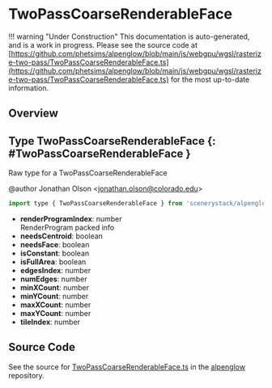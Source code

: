 # TwoPassCoarseRenderableFace

!!! warning "Under Construction"
    This documentation is auto-generated, and is a work in progress. Please see the source code at
    [https://github.com/phetsims/alpenglow/blob/main/js/webgpu/wgsl/rasterize-two-pass/TwoPassCoarseRenderableFace.ts](https://github.com/phetsims/alpenglow/blob/main/js/webgpu/wgsl/rasterize-two-pass/TwoPassCoarseRenderableFace.ts) for the most up-to-date information.

## Overview



## Type TwoPassCoarseRenderableFace {: #TwoPassCoarseRenderableFace }


Raw type for a TwoPassCoarseRenderableFace

@author Jonathan Olson &lt;jonathan.olson@colorado.edu&gt;

```js
import type { TwoPassCoarseRenderableFace } from 'scenerystack/alpenglow';
```


- **renderProgramIndex**: <span style="color: hsla(calc(var(--md-hue) + 180deg),80%,40%,1);">number</span>
<br>  RenderProgram packed info
- **needsCentroid**: <span style="color: hsla(calc(var(--md-hue) + 180deg),80%,40%,1);">boolean</span>
- **needsFace**: <span style="color: hsla(calc(var(--md-hue) + 180deg),80%,40%,1);">boolean</span>
- **isConstant**: <span style="color: hsla(calc(var(--md-hue) + 180deg),80%,40%,1);">boolean</span>
- **isFullArea**: <span style="color: hsla(calc(var(--md-hue) + 180deg),80%,40%,1);">boolean</span>
- **edgesIndex**: <span style="color: hsla(calc(var(--md-hue) + 180deg),80%,40%,1);">number</span>
- **numEdges**: <span style="color: hsla(calc(var(--md-hue) + 180deg),80%,40%,1);">number</span>
- **minXCount**: <span style="color: hsla(calc(var(--md-hue) + 180deg),80%,40%,1);">number</span>
- **minYCount**: <span style="color: hsla(calc(var(--md-hue) + 180deg),80%,40%,1);">number</span>
- **maxXCount**: <span style="color: hsla(calc(var(--md-hue) + 180deg),80%,40%,1);">number</span>
- **maxYCount**: <span style="color: hsla(calc(var(--md-hue) + 180deg),80%,40%,1);">number</span>
- **tileIndex**: <span style="color: hsla(calc(var(--md-hue) + 180deg),80%,40%,1);">number</span>




## Source Code

See the source for [TwoPassCoarseRenderableFace.ts](https://github.com/phetsims/alpenglow/blob/main/js/webgpu/wgsl/rasterize-two-pass/TwoPassCoarseRenderableFace.ts) in the [alpenglow](https://github.com/phetsims/alpenglow) repository.
